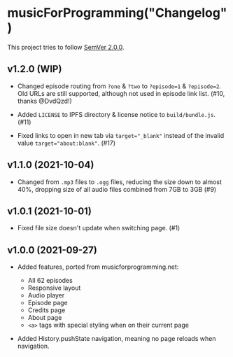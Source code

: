 # musicForProgramming("Changelog")

This project tries to follow [SemVer 2.0.0](https://semver.org/).

<!--
	When composing new changes to this list, try to follow convention.

	The WIP release shall be updated just before adding the Git tag.
	From (WIP) to (YYYY-MM-DD), ex: (2021-02-09) for 9th of Febuary, 2021

	A good source on conventions can be found here:
	https://changelog.md/
-->

## v1.2.0 (WIP)

- Changed episode routing from `?one` & `?two` to `?episode=1` & `?episode=2`.
  Old URLs are still supported, although not used in episode link list.
  (#10, thanks @DvdQzd!)

- Added `LICENSE` to IPFS directory & license notice to `build/bundle.js`. (#11)

- Fixed links to open in new tab via `target="_blank"` instead of the invalid
  value `target="about:blank"`. (#17)

## v1.1.0 (2021-10-04)

- Changed from `.mp3` files to `.ogg` files, reducing the size down to almost
  40%, dropping size of all audio files combined from 7GB to 3GB (#9)

## v1.0.1 (2021-10-01)

- Fixed file size doesn't update when switching page. (#1)

## v1.0.0 (2021-09-27)

- Added features, ported from musicforprogramming.net:

  - All 62 episodes
  - Responsive layout
  - Audio player
  - Episode page
  - Credits page
  - About page
  - `<a>` tags with special styling when on their current page

- Added History.pushState navigation, meaning no page reloads when navigation.
